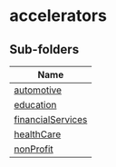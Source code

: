 
# accelerators


## Sub-folders

|Name|
|---|
|[automotive](https://docs.microsoft.com/en-us/common-data-model/schema/core/applicationcommon/foundationcommon/crmcommon/accelerators/automotive/overview)|
|[education](https://docs.microsoft.com/en-us/common-data-model/schema/core/applicationcommon/foundationcommon/crmcommon/accelerators/education/overview)|
|[financialServices](https://docs.microsoft.com/en-us/common-data-model/schema/core/applicationcommon/foundationcommon/crmcommon/accelerators/financialServices/overview)|
|[healthCare](https://docs.microsoft.com/en-us/common-data-model/schema/core/applicationcommon/foundationcommon/crmcommon/accelerators/healthCare/overview)|
|[nonProfit](https://docs.microsoft.com/en-us/common-data-model/schema/core/applicationcommon/foundationcommon/crmcommon/accelerators/nonProfit/overview)|



